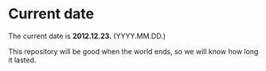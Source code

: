 # Current date

The current date is **2012.12.23.** (YYYY.MM.DD.)

This repository will be good when the world ends, so we will know how long it lasted.